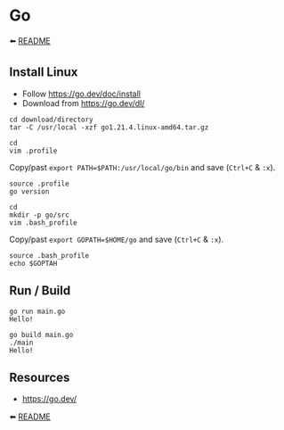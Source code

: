 # Go

⬅️ [README](README.md)

## Install Linux

- Follow https://go.dev/doc/install
- Download from https://go.dev/dl/

```shell
cd download/directory
tar -C /usr/local -xzf go1.21.4.linux-amd64.tar.gz
```

```shell
cd
vim .profile
```

Copy/past `export PATH=$PATH:/usr/local/go/bin` and save (`Ctrl+C` & `:x`).

```shell
source .profile
go version
```

```shell
cd 
mkdir -p go/src
vim .bash_profile
```

Copy/past `export GOPATH=$HOME/go` and save (`Ctrl+C` & `:x`).

```shell
source .bash_profile
echo $GOPTAH
```

## Run / Build

```shell
go run main.go
Hello!
```

```shell
go build main.go
./main
Hello!
```

## Resources

- https://go.dev/

⬅️ [README](README.md)